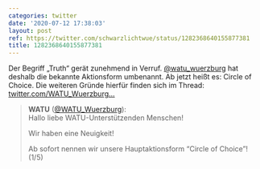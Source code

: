 ```yaml
---
categories: twitter
date: '2020-07-12 17:38:03'
layout: post
ref: https://twitter.com/schwarzlichtwue/status/1282368640155877381
title: 1282368640155877381
---
```

Der Begriff „Truth“ gerät zunehmend in Verruf. [@watu_wuerzburg](https://twitter.com/watu_wuerzburg) hat deshalb die bekannte Aktionsform umbenannt. Ab jetzt heißt es: Circle of Choice. Die weiteren Gründe hierfür finden sich im Thread: [twitter.com/WATU_Wuerzburg…](https://twitter.com/WATU_Wuerzburg/status/1282352959460966400)
> <b>WATU</b> ([@WATU_Wuerzburg](https://twitter.com/WATU_Wuerzburg)):  
>Hallo liebe WATU-Unterstützenden Menschen!  
>  
>Wir haben eine Neuigkeit!  
>  
>Ab sofort nennen wir unsere Hauptaktionsform “Circle of Choice”! (1/5)   

